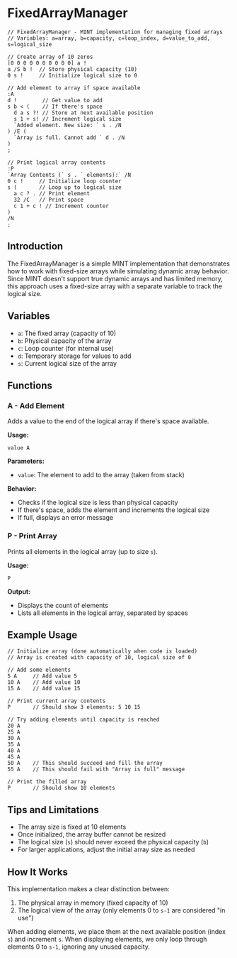  


# FixedArrayManager  



```
// FixedArrayManager - MINT implementation for managing fixed arrays
// Variables: a=array, b=capacity, c=loop_index, d=value_to_add, s=logical_size

// Create array of 10 zeros
[0 0 0 0 0 0 0 0 0 0] a !
a /S b !  // Store physical capacity (10)
0 s !     // Initialize logical size to 0

// Add element to array if space available
:A
d !        // Get value to add
s b < (    // If there's space
  d a s ?! // Store at next available position
  s 1 + s! // Increment logical size
  `Added element. New size: ` s . /N
) /E (
  `Array is full. Cannot add ` d . /N
)
;

// Print logical array contents
:P
`Array Contents (` s . ` elements):` /N
0 c !     // Initialize loop counter
s (       // Loop up to logical size
  a c ? . // Print element
  32 /C   // Print space
  c 1 + c ! // Increment counter
)
/N
;
```

## Introduction
The FixedArrayManager is a simple MINT implementation that demonstrates how to work with fixed-size arrays while simulating dynamic array behavior. 
Since MINT doesn't support true dynamic arrays and has limited memory, this approach uses a fixed-size array with a separate variable to track the logical size.

## Variables
- `a`: The fixed array (capacity of 10)
- `b`: Physical capacity of the array
- `c`: Loop counter (for internal use)
- `d`: Temporary storage for values to add
- `s`: Current logical size of the array

## Functions

### A - Add Element
Adds a value to the end of the logical array if there's space available.

**Usage:**
```
value A
```

**Parameters:**
- `value`: The element to add to the array (taken from stack)

**Behavior:**
- Checks if the logical size is less than physical capacity
- If there's space, adds the element and increments the logical size
- If full, displays an error message

### P - Print Array
Prints all elements in the logical array (up to size `s`).

**Usage:**
```
P
```

**Output:**
- Displays the count of elements
- Lists all elements in the logical array, separated by spaces

## Example Usage

```
// Initialize array (done automatically when code is loaded)
// Array is created with capacity of 10, logical size of 0

// Add some elements
5 A     // Add value 5
10 A    // Add value 10
15 A    // Add value 15

// Print current array contents
P       // Should show 3 elements: 5 10 15

// Try adding elements until capacity is reached
20 A
25 A
30 A
35 A
40 A
45 A
50 A    // This should succeed and fill the array
55 A    // This should fail with "Array is full" message

// Print the filled array
P       // Should show 10 elements
```

## Tips and Limitations
- The array size is fixed at 10 elements
- Once initialized, the array buffer cannot be resized
- The logical size (`s`) should never exceed the physical capacity (`b`)
- For larger applications, adjust the initial array size as needed

## How It Works
This implementation makes a clear distinction between:
1. The physical array in memory (fixed capacity of 10)
2. The logical view of the array (only elements 0 to `s-1` are considered "in use")

When adding elements, we place them at the next available position (index `s`) and increment `s`. When displaying elements, we only loop through elements 0 to `s-1`, ignoring any unused capacity.



